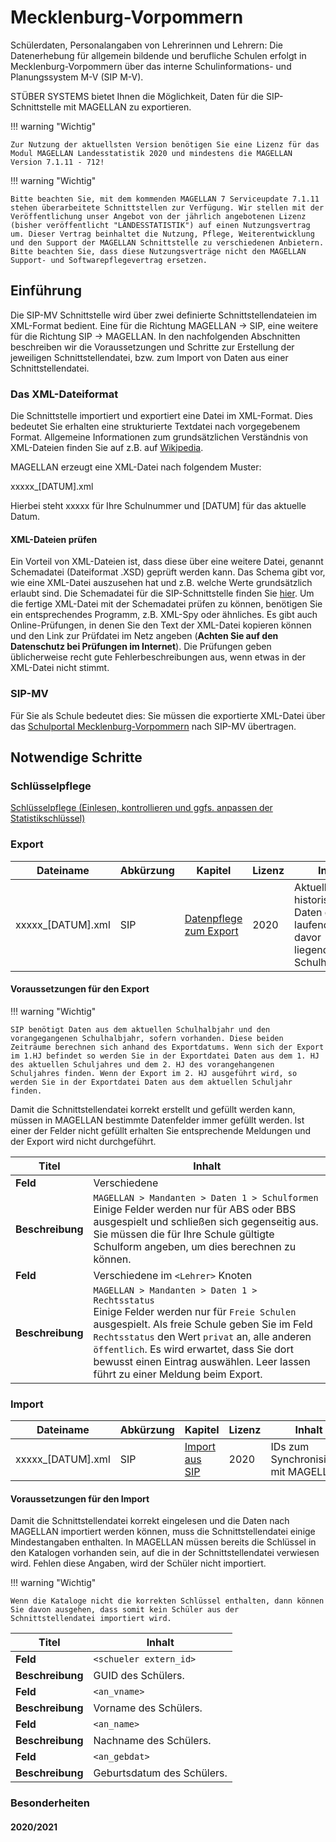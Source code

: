 # Mecklenburg-Vorpommern

Schülerdaten, Personalangaben von Lehrerinnen und Lehrern: Die Datenerhebung für allgemein bildende und berufliche Schulen erfolgt in Mecklenburg-Vorpommern über das interne Schulinformations- und Planungssystem M-V (SIP M-V).

STÜBER SYSTEMS bietet Ihnen die Möglichkeit, Daten für die SIP-Schnittstelle mit MAGELLAN zu exportieren.

!!! warning "Wichtig"

    Zur Nutzung der aktuellsten Version benötigen Sie eine Lizenz für das Modul MAGELLAN Landesstatistik 2020 und mindestens die MAGELLAN Version 7.1.11 - 712!

!!! warning "Wichtig"

    Bitte beachten Sie, mit dem kommenden MAGELLAN 7 Serviceupdate 7.1.11 stehen überarbeitete Schnittstellen zur Verfügung. Wir stellen mit der Veröffentlichung unser Angebot von der jährlich angebotenen Lizenz (bisher veröffentlicht "LANDESSTATISTIK") auf einen Nutzungsvertrag um. Dieser Vertrag beinhaltet die Nutzung, Pflege, Weiterentwicklung und den Support der MAGELLAN Schnittstelle zu verschiedenen Anbietern. Bitte beachten Sie, dass diese Nutzungsverträge nicht den MAGELLAN Support- und Softwarepflegevertrag ersetzen. 

## Einführung

Die SIP-MV Schnittstelle wird über zwei definierte Schnittstellendateien im XML-Format bedient. Eine für die Richtung MAGELLAN -> SIP, eine weitere für die Richtung SIP -> MAGELLAN.
In den nachfolgenden Abschnitten beschreiben wir die Voraussetzungen und Schritte zur Erstellung der jeweiligen Schnittstellendatei, bzw. zum Import von Daten aus einer Schnittstellendatei.

### Das XML-Dateiformat

Die Schnittstelle importiert und exportiert eine Datei im XML-Format. Dies bedeutet Sie erhalten eine strukturierte Textdatei nach vorgegebenem Format.
Allgemeine Informationen zum grundsätzlichen Verständnis von XML-Dateien finden Sie auf z.B. auf [Wikipedia](https://de.wikipedia.org/wiki/Extensible_Markup_Language).

MAGELLAN erzeugt eine XML-Datei nach folgendem Muster:

xxxxx_[DATUM].xml

Hierbei steht xxxxx für Ihre Schulnummer und [DATUM] für das aktuelle Datum.

#### XML-Dateien prüfen

Ein Vorteil von XML-Dateien ist, dass diese über eine weitere Datei, genannt Schemadatei (Dateiformat .XSD) geprüft werden kann. Das Schema gibt vor, wie eine XML-Datei auszusehen hat und z.B. welche Werte grundsätzlich erlaubt sind. Die Schemadatei für die SIP-Schnittstelle finden Sie [hier](https://download.stueber.de/bin/de/magellan/v7/files/SipSchuleTransfer.xsd).
Um die fertige XML-Datei mit der Schemadatei prüfen zu können, benötigen Sie ein entsprechendes Programm, z.B. XML-Spy oder ähnliches. Es gibt auch Online-Prüfungen, in denen Sie den Text der XML-Datei kopieren können und den Link zur Prüfdatei im Netz angeben (**Achten Sie auf den Datenschutz bei Prüfungen im Internet**). Die Prüfungen geben üblicherweise recht gute Fehlerbeschreibungen aus, wenn etwas in der XML-Datei nicht stimmt.

### SIP-MV

Für Sie als Schule bedeutet dies: Sie müssen die exportierte XML-Datei über das [Schulportal Mecklenburg-Vorpommern](https://portal.schule-mv.de) nach SIP-MV übertragen.

## Notwendige Schritte

### Schlüsselpflege

[Schlüsselpflege (Einlesen, kontrollieren und ggfs. anpassen der Statistikschlüssel)](schluessel.md)

### Export

Dateiname         | Abkürzung | Kapitel                                 | Lizenz | Inhalt
----------------- | --------- | --------------------------------------- | ------ | ------
xxxxx_[DATUM].xml | SIP       | [Datenpflege zum Export](export_sip.md) | 2020   | Aktuelle und historische Daten des laufenden und davor liegenden Schulhalbjahres

#### Voraussetzungen für den Export

!!! warning "Wichtig"

    SIP benötigt Daten aus dem aktuellen Schulhalbjahr und den vorangegangenen Schulhalbjahr, sofern vorhanden. Diese beiden Zeiträume berechnen sich anhand des Exportdatums. Wenn sich der Export im 1.HJ befindet so werden Sie in der Exportdatei Daten aus dem 1. HJ des aktuellen Schuljahres und dem 2. HJ des vorangehangenen Schuljahres finden. Wenn der Export im 2. HJ ausgeführt wird, so werden Sie in der Exportdatei Daten aus dem aktuellen Schuljahr finden.

Damit die Schnittstellendatei korrekt erstellt und gefüllt werden kann, müssen in MAGELLAN bestimmte Datenfelder immer gefüllt werden. Ist einer der Felder nicht gefüllt erhalten Sie entsprechende Meldungen und der Export wird nicht durchgeführt.

Titel            | Inhalt
---------------- | ------
**Feld**         | Verschiedene
**Beschreibung** |  `MAGELLAN > Mandanten > Daten 1 > Schulformen`<br/>Einige Felder werden nur für ABS oder BBS ausgespielt und schließen sich gegenseitig aus. Sie müssen die für Ihre Schule gültigte Schulform angeben, um dies berechnen zu können.
**Feld**         | Verschiedene im `<Lehrer>` Knoten
**Beschreibung** |  `MAGELLAN > Mandanten > Daten 1 > Rechtsstatus`<br/>Einige Felder werden nur für `Freie Schulen` ausgespielt. Als freie Schule geben Sie im Feld `Rechtsstatus` den Wert `privat` an, alle anderen `öffentlich`. Es wird erwartet, dass Sie dort bewusst einen Eintrag auswählen. Leer lassen führt zu einer Meldung beim Export.

### Import

Dateiname         | Abkürzung | Kapitel                                 | Lizenz | Inhalt
----------------- | --------- | --------------------------------------- | ------ | ------
xxxxx_[DATUM].xml | SIP       | [Import aus SIP](import_sip.md)         | 2020   | IDs zum Synchronisieren mit MAGELLAN

#### Voraussetzungen für den Import

Damit die Schnittstellendatei korrekt eingelesen und die Daten nach MAGELLAN importiert werden können, muss die Schnittstellendatei einige Mindestangaben enthalten.
In MAGELLAN müssen bereits die Schlüssel in den Katalogen vorhanden sein, auf die in der Schnittstellendatei verwiesen wird.
Fehlen diese Angaben, wird der Schüler nicht importiert.

!!! warning "Wichtig"

    Wenn die Kataloge nicht die korrekten Schlüssel enthalten, dann können Sie davon ausgehen, dass somit kein Schüler aus der Schnittstellendatei importiert wird.

Titel            | Inhalt
---------------- | ------
**Feld**         | `<schueler extern_id>`
**Beschreibung** | GUID des Schülers.
**Feld**         | `<an_vname>`
**Beschreibung** | Vorname des Schülers.
**Feld**         | `<an_name>`
**Beschreibung** | Nachname des Schülers.
**Feld**         | `<an_gebdat>`
**Beschreibung** | Geburtsdatum des Schülers.

### Besonderheiten

#### 2020/2021
